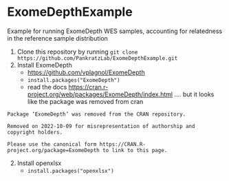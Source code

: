 # ExomeDepthExample

Example for running ExomeDepth WES samples, accounting for relatedness in the reference sample distribution

1. Clone this repository by running `git clone https://github.com/PankratzLab/ExomeDepthExample.git`
1. Install ExomeDepth
	- https://github.com/vplagnol/ExomeDepth
	- `install.packages("ExomeDepth")`
	- read the docs https://cran.r-project.org/web/packages/ExomeDepth/index.html .... but it looks like the package was removed from cran
```
Package ‘ExomeDepth’ was removed from the CRAN repository.

Removed on 2022-10-09 for misrepresentation of authorship and copyright holders.

Please use the canonical form https://CRAN.R-project.org/package=ExomeDepth to link to this page.

```

2. Install openxlsx
	- `install.packages("openxlsx")`
